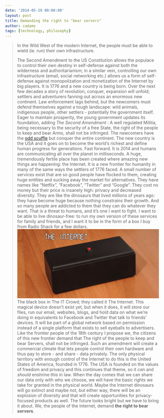 ```yaml
---
date: '2014-05-29 00:00:00'
layout: post
title: Demanding the right to "bear servers"
author: cadams
tags: [technology, philosophy]
---
```

> In the Wild West of the modern Internet, the people must be able to wield (ie. run) their own infrastructure.  
>   
> The Second Amendment to the US Constitution allows the populace to control their own destiny in self-defense against both the wilderness and authoritarianism; in a similar vein, controlling our own infrastructure (email, social networking etc.) allows us a form of self-defense against monopolization and monetization of the Internet by big players.
It is 1776 and a new country is being born. Over the next few decades a story of revolution, conquer, expansion will unfold; settlers and adventurers fanning out across an enormous new continent. Law enforcement lags behind, but the newcomers must defend themselves against a tough landscape: wild animals, indigenous people, other settlers - potentially the government itself. Eager to maintain prosperity, the young government updates its foundation, adding _The Second Amendment_ :
> A well regulated Militia, being necessary to the security of a free State, the right of the people to keep and bear Arms, shall not be infringed.
The newcomers have the [odd scuffle](http://en.wikipedia.org/wiki/Battle_of_the_Alamo) but conquer the entire continent. The new country is the USA and it goes on to become the world’s richest and define human progress for generations.
Fast forward.
It is 2014 and humans are communicating all over the planet in milliseconds. A huge, tremendously fertile place has been created where amazing new things are happening: the Internet. It is a new frontier for humanity in many of the same ways the settlers of 1776 faced.
A small number of services exist that are so good people have flocked to them, creating huge entities and sucking away the market for alternatives. They have names like “Netflix”, “Facebook”, “Twitter” and “Google”. They cost no money but their price is insanely high: privacy and decreased diversity.
They are like the dinosaurs that lived millions of years ago: they have become huge because nothing constrains their growth. And so many people are addicted to them that they can do whatever they want.
That is a threat to humans, and it’s one I want to fight. I want to be able to live dinosaur-free: to run my own version of these services for family and friends, and I want it to be in the form of a box I buy from Radio Shack for a few dollars.
![](/assets/images/2022/05/s-l1600-1.jpeg)The black box in The IT Crowd; they called it The Internet.
This magical device doesn’t exist yet, but when it does, it will store our files, run our email, websites, blogs, and hold data on what we’re doing in equivalents to Facebook and Twitter that talk to friends’ devices. It will be part of a global network based on permission instead of a single platform that exists to sell eyeballs to advertisers. Like the frontier people of the 18th century I propose we, the citizens of this new frontier demand that
> The right of the people to keep and bear Servers, shall not be infringed.
Such an amendment will create a commercial climate that lets people control their own hardware and thus pay to store - and share - data privately. The only physical territory with enough control of the Internet to do this is the United States of America, founded in 1776. The USA is founded on the values of freedom and privacy and this continues that theme, so it _can_ and _should_ enshrine this in law.
When the day comes that we can share our data only with who we choose, we will have the basic rights we take for granted in the physical world. Maybe the Internet dinosaurs will go extinct and maybe not, but either way, there will be an explosion of diversity and that will create opportunities for privacy-focused products as well. The future looks bright but we have to bring it about.
We, the people of the Internet, demand **the right to bear servers**.
